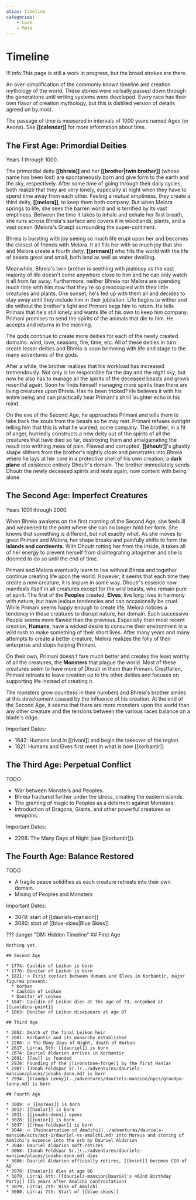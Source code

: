 ```yaml
---
alias: timeline
categories:
    - Lore
    - Meta
---
```

# Timeline

!!! info
    This page is still a work in progress, but the broad strokes are there.

An over-simplification of the commonly known timeline and creation mythology of the world. These stories were verbally passed down through the generations until writing systems were developed. Every race has their own flavor of creation mythology, but this is distilled version of details agreed on by most.

The passage of time is measured in intervals of 1000 years named Ages (or Aeons). See **[[calendar]]** for more information about time.

## The First Age: Primordial Deities

Years 1 through 1000.

The primordial deity **[[bhreia]]** and her **[[brother|twin brother]]** (whose name has been lost) are spontaneously born and give form to the earth and the sky, respectively. After some time of going through their daily cycles, both realize that they are very lonely, especially at night when they have to spend time away from each other. Feeling a mutual emptiness, they create a third deity, **[[melora]]**, to keep them both company. But when Melora springs to life, she sees the barren world and is terrified by its vast emptiness. Between the time it takes to inhale and exhale her first breath, she runs across Bhreia's surface and covers it in woodlands, plants, and a vast ocean (Melora's Grasp) surrounding the super-continent.

Bhreia is bursting with joy seeing so much life erupt upon her and becomes the closest of friends with Melora. It all fills her with so much joy that she and Melora create a fourth deity, **[[primani]]** who fills the world with the life of beasts great and small, both land as well as water dwelling.

Meanwhile, Bhreia's twin brother is seething with jealousy as the vast majority of life doesn't come anywhere close to him and he can only watch it all from far away. Furthermore, neither Bhreia nor Melora are spending much time with him now that they're so preoccupied with their little creatures and plants. One sunset, he's fed up with them all and decides to stay away until they include him in their jubilation. Life begins to wither and die without the brother's light and Primani begs him to return. He tells Primani that he's still lonely and wants life of his own to keep him company. Primani promises to send the spirits of the animals that die to him. He accepts and returns in the morning.

The gods continue to create more deities for each of the newly created domains: wind, love, seasons, fire, time, etc. All of these deities in turn create lesser deities and Bhreia is soon brimming with life and stage to the many adventures of the gods.

After a while, the brother realizes that his workload has increased tremendously. Not only is he responsible for the day and the night sky, but now he also has to manage all the spirits of the deceased beasts and grows resentful again. Soon he finds himself managing more spirits than there are living creatures upon Bhreia. Has he been tricked? He believes it with his entire being and can practically hear Primani's shrill laughter echo in his mind.

On the eve of the Second Age, he approaches Primani and tells them to take back the souls from the beasts so he may rest. Primani refuses outright telling him that this is what he wanted; some company. The brother, in a fit of anger, hurriedly constructs a new deity out of the spirits of all the creatures that have died so far, destroying them and amalgamating the result into writhing mess of pain. Flawed and corrupted, **[[dhoutr]]**'s ghastly shape slithers from the brother's nightly cloak and penetrates into Bhreia where he lays at her core in a protective shell of his own creation; a **dark plane** of existence entirely Dhoutr's domain. The brother immediately sends Dhoutr the newly deceased spirits and rests again, now content with being alone.

## The Second Age: Imperfect Creatures

Years 1001 through 2000.

When Bhreia awakens on the first morning of the Second Age, she feels ill and weakened to the point where she can no longer hold her form. She knows that something is different, but not exactly *what*. As she moves to greet Primani and Melora, her shape breaks and painfully shifts to form the **islands and continents**. With Dhoutr rotting her from the inside, it takes all of her energy to prevent herself from disintegrating altogether and she is doomed to do so until the end of time.

Primani and Melora eventually learn to live without Bhreia and together continue creating life upon the world. However, it seems that each time they create a new creature, it is impure in some way. Dhoutr's essence now manifests itself in all creatures except for the wild beasts, who remain pure of spirit. The first of the **Peoples** created, **Elves**, live long lives in harmony with nature, but have jealous tendencies and can occasionally be cruel. While Primani seems happy enough to create life, Melora notices a tendency in these creatures to disrupt nature, her domain. Each successive People seems more flawed than the previous. Especially their most recent creation, **Humans**, have a wicked desire to consume their environment in a wild rush to make something of their short lives. After many years and many attempts to create a better creature, Melora realizes the folly of their enterprise and stops helping Primani.

On their own, Primani doesn't fare much better and creates the least worthy of all the creatures, the **Monsters** that plague the world. Most of these creatures seem to have more of Dhoutr in them than Primani. Crestfallen, Primani retreats to leave creation up to the other deities and focuses on supporting life instead of creating it.

The monsters grow countless in their numbers and Bhreia's brother smiles at this development caused by the influence of his creation. At the end of the Second Age, it seems that there are more monsters upon the world than any other creature and the tensions between the various races balance on a blade's edge.

Important Dates:

* 1642: Humans land in [[rivoni]] and begin the takeover of the region
* 1821: Humans and Elves first meet in what is now [[korbantir]]

## The Third Age: Perpetual Conflict

TODO

* War between Monsters and Peoples.
* Bhreia fractured further under the stress, creating the eastern islands.
* The granting of magic to Peoples as a deterrent against Monsters.
* Introduction of Dragons, Giants, and other powerful creatures as weapons.

Important Dates:

* 2208: The Many Days of Night (see [[korbantir]]).

## The Fourth Age: Balance Restored

TODO

* A fragile peace solidifies as each creature retreats into their own domain.
* Mixing of Peoples and Monsters

Important Dates:

* 3079: start of [[dauriels-mansion]]
* 3080: start of [[blue-skies|Blue Skies]]

??? danger "DM: Hidden Timeline"
    ## First Age

    Nothing yet.

    ## Second Age

    * 1774: Cauldin of Leikon is born
    * 1776: Donitar of Leikon is born
    * 1821: 🔥 First contact between Humans and Elves in Korbantir, major figures present:
      * Korban
      * Cauldin of Leikon
      * Donitar of Leikon
    * 1847: Cauldin of Leikon dies at the age of 73, entombed at [[cauldins-point]]
    * 1863: Donitar of Leikon disappears at age 87

    ## Third Age

    * 2052: Death of the final Leikon heir
    * 2081: Korbantir and its monarchy established
    * 2208: 🔥 The Many Days of Night, death of Korban
    * 2617, Lirrai 6th: [[dauriel]] is born
    * 2674: Dauriel Aldarion arrives in Korbantir
    * 2691: [[au]] is founded
    * 2934: Founding of the [[ironstone-forge]] by the first Hanlar
    * 2987: [Jonah Feldspar Sr.](../adventures/dauriels-mansion/places/jonahs-denn.md) is born
    * 2994: [Grandpa Lenny](../adventures/dauriels-mansion/npcs/grandpa-lenny.md) is born

    ## Fourth Age

    * 3009: 🔥 [[moreus]] is born
    * 3012: [[hanlar]] is born
    * 3021: [[jonahs-denn]] opens
    * 3028: [[junior]] is born
    * 3037: [[rhea-feldspar]] is born
    * 3044: 🔥 [Reincarnation of Amalchi](../adventures/dauriels-mansion/acts/act-1/dauriel-vs-amalchi.md) into Moreus and storing of Amalchi's essence into the orb by Dauriel Aldarion
    * 3044: Dauriel Aldarion soft-retires
    * 3068: [Jonah Feldspar Sr.](../adventures/dauriels-mansion/places/jonahs-denn.md) dies
    * 3086: Dauriel Aldarion officially retires, [[kvint]] becomes CEO of AU
    * 3078: [[hanlar]] dies at age 66
    * 3079, Lirrai 6th: [[dauriels-mansion|Dauriel's 462nd Birthday Party]] (35 years after Amalchi confrontation)
    * 3079, Lirrai 7th: Rise of Amalchi
    * 3080, Lirrai 7th: Start of [[blue-skies]]
